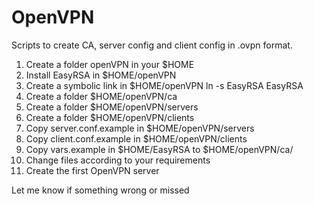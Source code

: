 # OpenVPN
Scripts to create CA, server config and client config in .ovpn format.
1) Create a folder openVPN in your $HOME
2) Install EasyRSA in $HOME/openVPN
3) Create a symbolic link in $HOME/openVPN ln -s EasyRSA<version> EasyRSA
4) Create a folder $HOME/openVPN/ca
5) Create a folder $HOME/openVPN/servers
5) Create a folder $HOME/openVPN/clients
6) Copy server.conf.example in $HOME/openVPN/servers
7) Copy client.conf.example in $HOME/openVPN/clients
8) Copy vars.example in $HOME/EasyRSA to $HOME/openVPN/ca/<your first server>
9) Change files according to your requirements
10) Create the first OpenVPN server

Let me know if something wrong or missed
